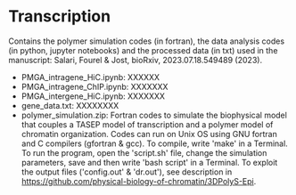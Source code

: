 # Transcription
Contains the polymer simulation codes (in fortran), the data analysis codes (in python, jupyter notebooks) and the processed data (in txt) used in the manuscript: Salari, Fourel & Jost, bioRxiv, 2023.07.18.549489 (2023).

* PMGA_intragene_HiC.ipynb: XXXXXX
* PMGA_intragene_ChIP.ipynb: XXXXXXX
* PMGA_intergene_HiC.ipynb: XXXXXXX
* gene_data.txt: XXXXXXXX
* polymer_simulation.zip: Fortran codes to simulate the biophysical model that couples a TASEP model of transcription and a polymer model of chromatin organization. Codes can run on Unix OS using GNU fortran and C compilers (gfortran & gcc). To compile, write 'make' in a Terminal. To run the program, open the 'script.sh' file, change the simulation parameters, save and then write 'bash script' in a Terminal. To exploit the output files ('config.out' & 'dr.out'), see description in https://github.com/physical-biology-of-chromatin/3DPolyS-Epi.


